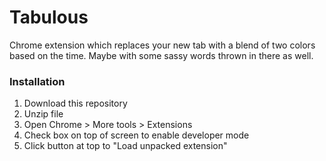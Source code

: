 # Tabulous

Chrome extension which replaces your new tab with a blend of two colors based on the time. Maybe with some sassy words thrown in there as well.

### Installation
1. Download this repository
2. Unzip file
3. Open Chrome > More tools > Extensions
4. Check box on top of screen to enable developer mode
5. Click button at top to "Load unpacked extension"
